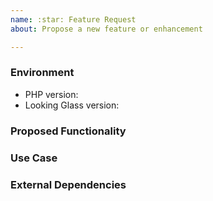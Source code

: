 ```yaml
---
name: :star: Feature Request
about: Propose a new feature or enhancement

---
```


<!--
  NOTE: This form is only for proposing specific new features or enhancements.
  If you need assistance with Looking Glass installation, or if you have a
  general question, DO NOT open an issue. Instead, reach us on the
  #looking-glass channel on:

   https://networktocode.slack.com/

   Please describe the environment in which you are running Looking Glass. Be
   sure that you are running an unmodified instance of the latest code before
   submitting a bug report.
-->
### Environment
* PHP version:  <!-- Example: 7.1 -->
* Looking Glass version:  <!-- Example: Git master or 2.0.0 -->

<!--
  Describe in detail the new functionality you are proposing. Include any
  specific changes to work flows, the user interface or any other relevant
  code part.
-->
### Proposed Functionality


<!--
  Provide an example use case for your proposed feature.
--->
### Use Case


<!--
  List any new dependencies on external libraries or services that this new
  feature would introduce. For example, does the proposal require the
  installation of a new PHP package or introduce the need of a new piece of
  software.
-->
### External Dependencies
